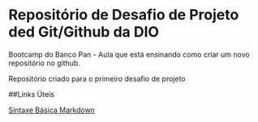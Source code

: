 # Repositório de Desafio de Projeto ded Git/Github da DIO 

Bootcamp do Banco Pan - Aula que está ensinando como criar um novo repositório no github.

Repositório criado para o primeiro desafio de projeto

##Links Úteis

[Síntaxe Básica Markdown](https://www.markdownguide.org/basic-syntax/)

